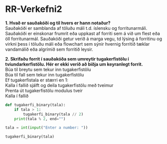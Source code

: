 # RR-Verkefni2
**1. Hvað er sauðakóði og til hvers er hann notaður?**  
Sauðakóði er samblanda af töluðu máli t.d. íslensku og forritunarmáli. Sauðakóði er einskonar frumrit eða uppkast af forriti sem á við um flest eða öll forritunarmál. Sauðakóði getur verið á marga vegu, td lýsing á forritinu og virkni þess í töluðu máli eða flowchart sem sýnir hvernig forritið tæklar vandamálið eða algrímið sem forritið leysir.

**2. Skrifaðu forrit í sauðakóða sem umreytir tugakerfistölu í tvíundarkerfistölu. Hér er ekki
verið að biðja um keyranlegt forrit.**  
Búa til breytu sem tekur inn tugakerfistölu   
Búa til fall sem tekur inn tugakerfistölu  
Ef tugakerfistala er stærri en 1:  
Kalla í fallið sjálft og deila tugakerfistölu með tveimur  
Prenta út tugakerfistölu modulus tveir  
Kalla í fallið  
```python
def tugakerfi_binary(tala):
    if tala > 1:
        tugakerfi_binary(tala // 2)
    print(tala % 2, end="")

tala = int(input("Enter a number: "))

tugakerfi_binary(tala)
```


